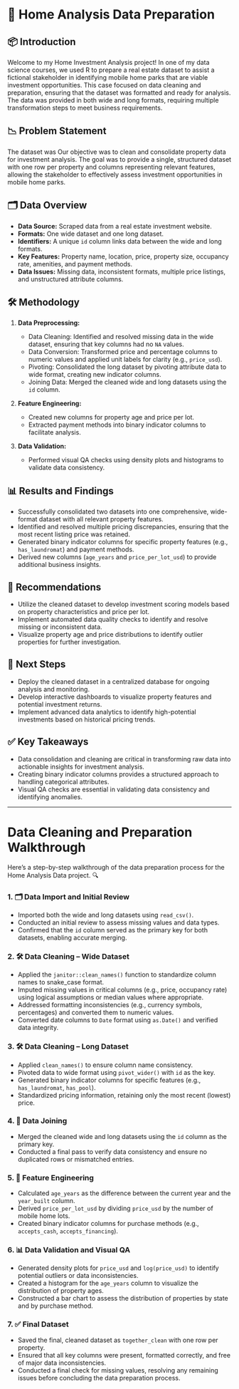 # 🏡 Home Analysis Data Preparation

## 📦 Introduction

Welcome to my Home Investment Analysis project! In one of my data science courses, we used R to prepare a real estate dataset to assist a fictional stakeholder in identifying mobile home parks that are viable investment opportunities. This case focused on data cleaning and preparation, ensuring that the dataset was formatted and ready for analysis. The data was provided in both wide and long formats, requiring multiple transformation steps to meet business requirements.

## 📉 Problem Statement

The dataset was Our objective was to clean and consolidate property data for investment analysis. The goal was to provide a single, structured dataset with one row per property and columns representing relevant features, allowing the stakeholder to effectively assess investment opportunities in mobile home parks.

## 🗂️ Data Overview

* **Data Source:** Scraped data from a real estate investment website.
* **Formats:** One wide dataset and one long dataset.
* **Identifiers:** A unique `id` column links data between the wide and long formats.
* **Key Features:** Property name, location, price, property size, occupancy rate, amenities, and payment methods.
* **Data Issues:** Missing data, inconsistent formats, multiple price listings, and unstructured attribute columns.

## 🛠️ Methodology

1. **Data Preprocessing:**

   * Data Cleaning: Identified and resolved missing data in the wide dataset, ensuring that key columns had no `NA` values.
   * Data Conversion: Transformed price and percentage columns to numeric values and applied unit labels for clarity (e.g., `price_usd`).
   * Pivoting: Consolidated the long dataset by pivoting attribute data to wide format, creating new indicator columns.
   * Joining Data: Merged the cleaned wide and long datasets using the `id` column.

2. **Feature Engineering:**

   * Created new columns for property age and price per lot.
   * Extracted payment methods into binary indicator columns to facilitate analysis.

3. **Data Validation:**

   * Performed visual QA checks using density plots and histograms to validate data consistency.

## 📊 Results and Findings

* Successfully consolidated two datasets into one comprehensive, wide-format dataset with all relevant property features.
* Identified and resolved multiple pricing discrepancies, ensuring that the most recent listing price was retained.
* Generated binary indicator columns for specific property features (e.g., `has_laundromat`) and payment methods.
* Derived new columns (`age_years` and `price_per_lot_usd`) to provide additional business insights.

## 📢 Recommendations

* Utilize the cleaned dataset to develop investment scoring models based on property characteristics and price per lot.
* Implement automated data quality checks to identify and resolve missing or inconsistent data.
* Visualize property age and price distributions to identify outlier properties for further investigation.

## 🚀 Next Steps

* Deploy the cleaned dataset in a centralized database for ongoing analysis and monitoring.
* Develop interactive dashboards to visualize property features and potential investment returns.
* Implement advanced data analytics to identify high-potential investments based on historical pricing trends.

## ✅ Key Takeaways

* Data consolidation and cleaning are critical in transforming raw data into actionable insights for investment analysis.
* Creating binary indicator columns provides a structured approach to handling categorical attributes.
* Visual QA checks are essential in validating data consistency and identifying anomalies.

---

# Data Cleaning and Preparation Walkthrough

Here’s a step-by-step walkthrough of the data preparation process for the Home Analysis Data project. 🔍

### 1. 🗂️ Data Import and Initial Review

* Imported both the wide and long datasets using `read_csv()`.
* Conducted an initial review to assess missing values and data types.
* Confirmed that the `id` column served as the primary key for both datasets, enabling accurate merging.

### 2. 🛠️ Data Cleaning – Wide Dataset

* Applied the `janitor::clean_names()` function to standardize column names to snake\_case format.
* Imputed missing values in critical columns (e.g., price, occupancy rate) using logical assumptions or median values where appropriate.
* Addressed formatting inconsistencies (e.g., currency symbols, percentages) and converted them to numeric values.
* Converted date columns to `Date` format using `as.Date()` and verified data integrity.

### 3. 🛠️ Data Cleaning – Long Dataset

* Applied `clean_names()` to ensure column name consistency.
* Pivoted data to wide format using `pivot_wider()` with `id` as the key.
* Generated binary indicator columns for specific features (e.g., `has_laundromat`, `has_pool`).
* Standardized pricing information, retaining only the most recent (lowest) price.

### 4. 🔗 Data Joining

* Merged the cleaned wide and long datasets using the `id` column as the primary key.
* Conducted a final pass to verify data consistency and ensure no duplicated rows or mismatched entries.

### 5. 🧮 Feature Engineering

* Calculated `age_years` as the difference between the current year and the `year_built` column.
* Derived `price_per_lot_usd` by dividing `price_usd` by the number of mobile home lots.
* Created binary indicator columns for purchase methods (e.g., `accepts_cash`, `accepts_financing`).

### 6. 📊 Data Validation and Visual QA

* Generated density plots for `price_usd` and `log(price_usd)` to identify potential outliers or data inconsistencies.
* Created a histogram for the `age_years` column to visualize the distribution of property ages.
* Constructed a bar chart to assess the distribution of properties by state and by purchase method.

### 7. ✅ Final Dataset

* Saved the final, cleaned dataset as `together_clean` with one row per property.
* Ensured that all key columns were present, formatted correctly, and free of major data inconsistencies.
* Conducted a final check for missing values, resolving any remaining issues before concluding the data preparation process.
